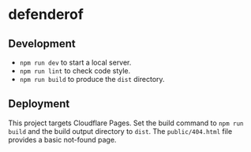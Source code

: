 # defenderof

## Development
- `npm run dev` to start a local server.
- `npm run lint` to check code style.
- `npm run build` to produce the `dist` directory.

## Deployment
This project targets Cloudflare Pages. Set the build command to `npm run build` and the build output directory to `dist`. The `public/404.html` file provides a basic not-found page.
